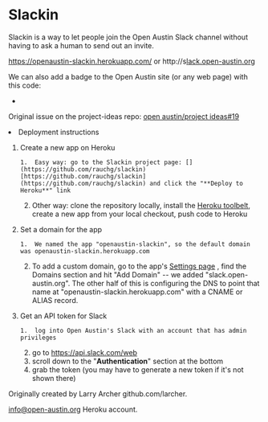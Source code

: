 # Slackin

Slackin is a way to let people join the Open Austin Slack channel without having to ask a human to send out an invite.

[](https://openaustin-slackin.herokuapp.com/)https://openaustin-slackin.herokuapp.com/  or  [](http://slack.open-austin.org)http://s[l](http://s)[a](http://sl)[c](http://sla)[k](http://slac)[.o](http://slack)[p](http://slack.o)[e](http://slack.op)[n](http://slack.ope)[-](http://slack.open)[a](http://slack.open-)[u](http://slack.open-a)[s](http://slack.open-au)[t](http://slack.open-aus)[i](http://slack.open-aust)[n](http://slack.open-austi)[.o](http://slack.open-austin)[r](http://slack.open-austin.o)[g](http://slack.open-austin.or)

We can also add a badge to the Open Austin site (or any web page) with this code:

*   <script async defer src="[](http://slack.open-austin.org/slackin.js)http://slack.open-austin.org/slackin.js"></script> 

Original issue on the project-ideas repo:  [open austin/project ideas#19](https://github.com/open-austin/project-ideas/issues/19)
<undefined><li>Deployment instructions</li></undefined>

1.  Create a new app on Heroku

        1.  Easy way: go to the Slackin project page: [](https://github.com/rauchg/slackin)[https://github.com/rauchg/slackin](https://github.com/rauchg/slackin) and click the "**Deploy to Heroku**" link
    2.  Other way: clone the repository locally, install the [Heroku toolbelt](https://toolbelt.heroku.com/), create a new app from your local checkout, push code to Heroku

2.  Set a domain for the app

        1.  We named the app "openaustin-slackin", so the default domain was openaustin-slackin.herokuapp.com
    2.  To add a custom domain, go to the app's [Settings page](https://dashboard.heroku.com/apps/openaustin-slackin/settings) , find the Domains section and hit "Add Domain" -- we added "slack.open-austin.org".  The other half of this is configuring the DNS to point that name at "openaustin-slackin.herokuapp.com" with a CNAME or ALIAS record.

3.  Get an API token for Slack

        1.  log into Open Austin's Slack with an account that has admin privileges
    2.  go to [](https://api.slack.com/web)https://api.slack.com/web
    3.  scroll down to the "**Authentication**" section at the bottom
    4.  grab the token (you may have to generate a new token if it's not shown there)

Originally created by Larry Archer github.com/larcher.

info@open-austin.org Heroku account.
